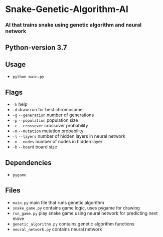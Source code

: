 # Snake-Genetic-Algorithm-AI
### AI that trains snake using genetic algorithm and neural network

## Python-version 3.7

## Usage

- `python main.py`

## Flags
- `-h` help
- `-d` draw run for best chromosome
- `-g` `--generation` number of generations
- `-p` `--population` population size
- `-c` `--crossover` crossover probability
- `-m` `--mutation` mutation probability
- `-l` `--layers` number of hidden layers in neural network
- `-n` `--nodes` number of nodes in hidden layer
- `-b` `--board` board size

## Dependencies
- `pygame`

## Files
- `main.py` main file that runs genetic algorithm
- `snake_game.py` contains game logic, uses pygame for drawing
- `run_game.py` play snake game using neural network for predicting next move
- `genetic_algorithm.py` contains genetic algorithm functions
- `neural_network.py` contains neural network
